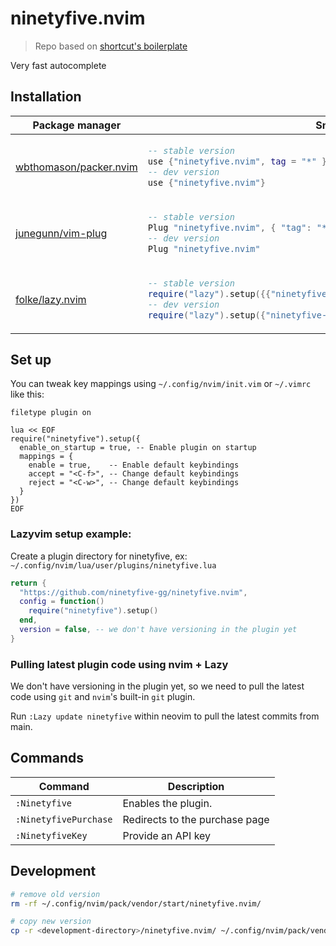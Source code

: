 # ninetyfive.nvim

> Repo based on [shortcut's boilerplate](https://github.com/shortcuts/neovim-plugin-boilerplate)

Very fast autocomplete

</div>

## Installation

<div align="center">
<table>
<thead>
<tr>
<th>Package manager</th>
<th>Snippet</th>
</tr>
</thead>
<tbody>
<tr>
<td>

[wbthomason/packer.nvim](https://github.com/wbthomason/packer.nvim)

</td>
<td>

```lua
-- stable version
use {"ninetyfive.nvim", tag = "*" }
-- dev version
use {"ninetyfive.nvim"}
```

</td>
</tr>
<tr>
<td>

[junegunn/vim-plug](https://github.com/junegunn/vim-plug)

</td>
<td>

```lua
-- stable version
Plug "ninetyfive.nvim", { "tag": "*" }
-- dev version
Plug "ninetyfive.nvim"
```

</td>
</tr>
<tr>
<td>

[folke/lazy.nvim](https://github.com/folke/lazy.nvim)

</td>
<td>

```lua
-- stable version
require("lazy").setup({{"ninetyfive-gg/ninetyfive.nvim", version = "*"}})
-- dev version
require("lazy").setup({"ninetyfive-gg/ninetyfive.nvim"})
```

</td>
</tr>
</tbody>
</table>
</div>

## Set up

You can tweak key mappings using `~/.config/nvim/init.vim` or `~/.vimrc` like this:

```vim
filetype plugin on

lua << EOF
require("ninetyfive").setup({
  enable_on_startup = true, -- Enable plugin on startup
  mappings = {
    enable = true,    -- Enable default keybindings
    accept = "<C-f>", -- Change default keybindings
    reject = "<C-w>", -- Change default keybindings
  }
})
EOF
```

### Lazyvim setup example:

Create a plugin directory for ninetyfive, ex: `~/.config/nvim/lua/user/plugins/ninetyfive.lua`

```lua
return {
  "https://github.com/ninetyfive-gg/ninetyfive.nvim",
  config = function()
    require("ninetyfive").setup()
  end,
  version = false, -- we don't have versioning in the plugin yet
}
```

### Pulling latest plugin code using nvim + Lazy

We don't have versioning in the plugin yet, so we need to pull the latest code using `git` and `nvim`'s built-in `git` plugin.

Run `:Lazy update ninetyfive` within neovim to pull the latest commits from main.


## Commands

| Command               | Description                    |
| --------------------- | ------------------------------ |
| `:Ninetyfive`         | Enables the plugin.            |
| `:NinetyfivePurchase` | Redirects to the purchase page |
| `:NinetyfiveKey`      | Provide an API key             |

## Development

```bash
# remove old version
rm -rf ~/.config/nvim/pack/vendor/start/ninetyfive.nvim/

# copy new version
cp -r <development-directory>/ninetyfive.nvim/ ~/.config/nvim/pack/vendor/start/ninetyfive.nvim/
```